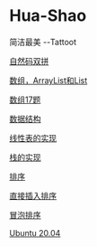 # Hua-Shao
简洁最美 --Tattoot

[自然码双拼](./_post/双拼(自然码).md)

[数组，ArrayList和List](./_post/数组，ArrayList和List.md)

[数组17题](./_post/数组17题.md)

[数据结构](./_post/数据结构.md)

[线性表的实现](./_post/线性表的实现.md)

[栈的实现](./_post/栈的实现.md)

[排序](./_post/排序.md)

[直接插入排序](./_post/直接插入排序.md)

[冒泡排序](./_post/冒泡排序.md)

[Ubuntu 20.04](./_post/Ubuntu.md)



